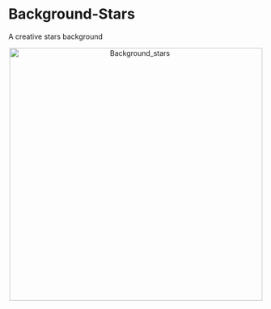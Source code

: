 # Background-Stars
A creative stars background

<div align="center">
    <img src="https://imgur.com/a/sd37tle" width="500" alt="Background_stars">
</div>
